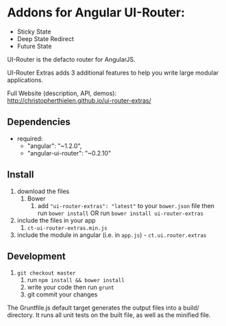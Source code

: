 # Addons for Angular UI-Router:
- Sticky State 
- Deep State Redirect 
- Future State

UI-Router is the defacto router for AngularJS.

UI-Router Extras adds 3 additional features to help you write large modular applications.

Full Website (description, API, demos): http://christopherthielen.github.io/ui-router-extras/


## Dependencies
- required:
    - "angular": "~1.2.0",
    - "angular-ui-router": "~0.2.10"

## Install
1. download the files
	1. Bower
		1. add `"ui-router-extras": "latest"` to your `bower.json` file then run `bower install` OR run `bower install ui-router-extras`
2. include the files in your app
	1. `ct-ui-router-extras.min.js`
3. include the module in angular (i.e. in `app.js`) - `ct.ui.router.extras`

## Development

1. `git checkout master`
    1. run `npm install && bower install`
    2. write your code then run `grunt`
    3. git commit your changes
    
The Gruntfile.js default target generates the output files into a build/ directory.  It runs all unit tests on
the built file, as well as the minified file.

